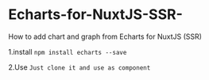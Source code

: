 # Echarts-for-NuxtJS-SSR-
How to add chart and graph from Echarts for NuxtJS (SSR)

1.install
 `npm install echarts --save`
 
2.Use
 `Just clone it and use as component`
